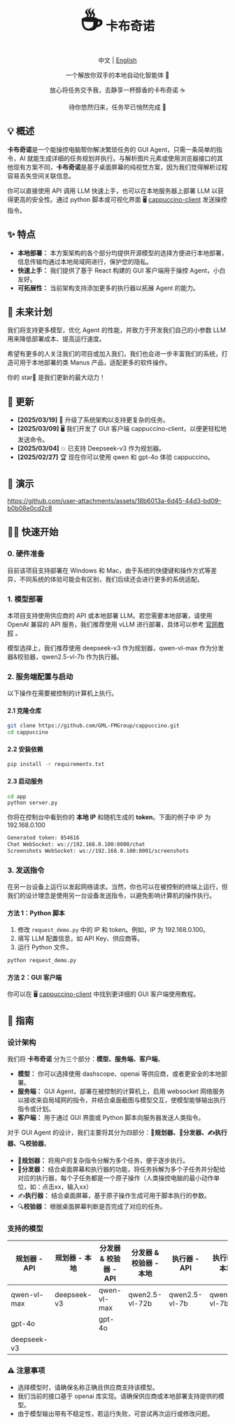 <div align="center">
<h1><span style="font-size: 60px;">☕️</span> 卡布奇诺</h1>
<p>中文 | <a href="./README.md">English</a></p>
<p>一个解放你双手的本地自动化智能体 🤖</p>
<p>放心将任务交予我，去静享一杯醇香的卡布奇诺 ☕️</p>
<p>待你悠然归来，任务早已悄然完成 🍃</p>
</div>

## 💡 概述

**卡布奇诺**是一个能操控电脑帮你解决繁琐任务的 GUI Agent，只需一条简单的指令，AI 就能生成详细的任务规划并执行。与解析图片元素或使用浏览器接口的其他现有方案不同，**卡布奇诺**是基于桌面屏幕的纯视觉方案，因为我们觉得解析过程容易丢失空间关联信息。

你可以直接使用 API 调用 LLM 快速上手，也可以在本地服务器上部署 LLM 以获得更高的安全性。通过 python 脚本或可视化界面 🖥️ [cappuccino-client](https://github.com/GML-FMGroup/cappuccino-client) 发送操控指令。

## ✨ 特点

- **本地部署：** 本方案架构的各个部分均提供开源模型的选择方便进行本地部署，信息传输均通过本地局域网进行，保护您的隐私。
- **快速上手：** 我们提供了基于 React 构建的 GUI 客户端用于操控 Agent，小白友好。
- **可拓展性：** 当前架构支持添加更多的执行器以拓展 Agent 的能力。

## 🤔 未来计划

我们将支持更多模型，优化 Agent 的性能，并致力于开发我们自己的小参数 LLM 用来降低部署成本、提高运行速度。

希望有更多的人关注我们的项目或加入我们，我们也会进一步丰富我们的系统，打造可用于本地部署的类 Manus 产品，适配更多的软件操作。

你的 star🌟 是我们更新的最大动力！

## 📰 更新

- **[2025/03/19]** 🧠 升级了系统架构以支持更复杂的任务。
- **[2025/03/09]** 🖥️ 我们开发了 GUI 客户端 cappuccino-client，以便更轻松地发送命令。
- **[2025/03/04]** 💥 已支持 Deepseek-v3 作为规划器。
- **[2025/02/27]** 🏆 现在你可以使用 qwen 和 gpt-4o 体验 cappuccino。

## 🎥 演示

https://github.com/user-attachments/assets/18b6013a-6d45-44d3-bd09-b0b08e0cd2c8

## 👨‍💻 快速开始

### 0. 硬件准备

目前该项目支持部署在 Windows 和 Mac，由于系统的快捷键和操作方式等差异，不同系统的体验可能会有区别，我们后续还会进行更多的系统适配。

### 1. 模型部署

本项目支持使用供应商的 API 或本地部署 LLM。若您需要本地部署，请使用 OpenAI 兼容的 API 服务，我们推荐使用 vLLM 进行部署，具体可以参考 [官网教程](https://qwen.readthedocs.io/zh-cn/latest/deployment/vllm.html#openai-compatible-api-service) 。

模型选择上，我们推荐使用 deepseek-v3 作为规划器，qwen-vl-max 作为分发器&校验器，qwen2.5-vl-7b 作为执行器。

### 2. 服务端配置与启动

以下操作在需要被控制的计算机上执行。

#### 2.1 克隆仓库

```bash
git clone https://github.com/GML-FMGroup/cappuccino.git
cd cappuccino
```

#### 2.2 安装依赖

```bash
pip install -r requirements.txt
```

#### 2.3 启动服务

```bash
cd app
python server.py
```
你将在控制台中看到你的 **本地 IP** 和随机生成的 **token**。下面的例子中 IP 为 192.168.0.100
```bash
Generated token: 854616
Chat WebSocket: ws://192.168.0.100:8000/chat
Screenshots WebSocket: ws://192.168.0.100:8001/screenshots
```

### 3. 发送指令

在另一台设备上运行以发起网络请求。当然，你也可以在被控制的终端上运行，但我们的设计理念是使用另一台设备发送指令，以避免影响计算机的操作执行。

#### 方法 1：Python 脚本

1. 修改 `request_demo.py` 中的 IP 和 token。例如，IP 为 192.168.0.100。
2. 填写 LLM 配置信息，如 API Key、供应商等。
3. 运行 Python 文件。
```bash
python request_demo.py
```

#### 方法 2：GUI 客户端

你可以在 🖥️ [cappuccino-client](https://github.com/GML-FMGroup/cappuccino-client) 中找到更详细的 GUI 客户端使用教程。

## 📖 指南

### 设计架构

我们将 **卡布奇诺** 分为三个部分：**模型、服务端、客户端**。

- **模型：** 你可以选择使用 dashscope、openai 等供应商，或者更安全的本地部署。
- **服务端：** GUI Agent，部署在被控制的计算机上，启用 websocket 网络服务以接收来自局域网的指令，并结合桌面截图与模型交互，使模型能够输出执行指令或计划。
- **客户端：** 用于通过 GUI 界面或 Python 脚本向服务器发送人类指令。

对于 GUI Agent 的设计，我们主要将其分为四部分：**🧠规划器、🤖分发器、✍️执行器、🔍校验器**。

- 🧠**规划器：** 将用户的复杂指令分解为多个任务，便于逐步执行。
- 🤖**分发器：** 结合桌面屏幕和执行器的功能，将任务拆解为多个子任务并分配给对应的执行器，每个子任务都是一个原子操作（人类操控电脑的最小动作单位，如：点击xx，输入xx）
- ✍️**执行器：** 结合桌面屏幕，基于原子操作生成可用于脚本执行的参数。
- 🔍**校验器：** 根据桌面屏幕判断是否完成了对应的任务。

### 支持的模型

| 规划器 - API       | 规划器 - 本地      | 分发器 & 校验器 - API    | 分发器 & 校验器 - 本地   | 执行器 - API        | 执行器 - 本地        |
|-------------------|------------------|------------------------|-----------------------|--------------------|---------------------|
| qwen-vl-max       | deepseek-v3      | qwen-vl-max            | qwen2.5-vl-72b        | qwen2.5-vl-7b      | qwen2.5-vl-7b       |
| gpt-4o            |                  | gpt-4o                 |                       |                    |                     |
| deepseek-v3       |                  |                        |                       |                    |                     |

### ⚠️ 注意事项

- 选择模型时，请确保名称正确且供应商支持该模型。
- 我们当前的接口基于 openai 库实现。请确保供应商或本地部署支持提供的模型。
- 由于模型输出带有不稳定性，若运行失败，可尝试再次运行或修改问题。
